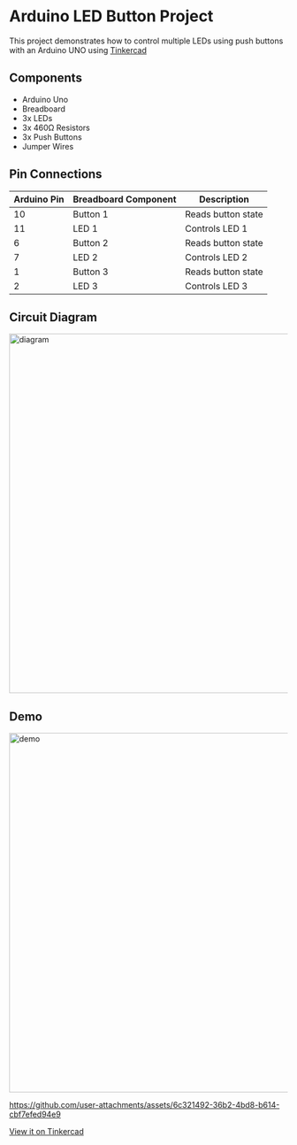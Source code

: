 # Arduino LED Button Project

This project demonstrates how to control multiple LEDs using push buttons with an Arduino UNO using [Tinkercad](https://www.tinkercad.com)

## Components

- Arduino Uno
- Breadboard
- 3x LEDs
- 3x 460Ω Resistors
- 3x Push Buttons
- Jumper Wires

## Pin Connections

| Arduino Pin | Breadboard Component | Description        |
|-------------|---------------------|---------------------|
| 10          | Button 1            | Reads button state  |
| 11          | LED 1               | Controls LED 1      |
| 6           | Button 2            | Reads button state  |
| 7           | LED 2               | Controls LED 2      |
| 1           | Button 3            | Reads button state  |
| 2           | LED 3               | Controls LED 3      |

## Circuit Diagram

<img src="https://github.com/user-attachments/assets/4ae3c6b4-e05e-4bfb-98ce-2a5707ee0d6c" alt="diagram" width="650">

## Demo

<img src="https://github.com/user-attachments/assets/c59388e1-94a3-4296-a0c7-b6f474dc31a9" alt="demo" width="650">

https://github.com/user-attachments/assets/6c321492-36b2-4bd8-b614-cbf7efed94e9

[View it on Tinkercad](https://www.tinkercad.com/things/irAkt3aG7cy-3-buttons-3-leds?sharecode=KmxxrFp3bRktcM6j3vwwKesLBcxnlEjSuX1voIvGmFw)
